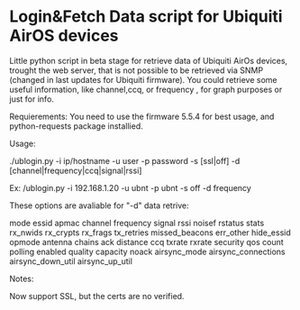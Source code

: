 Login&Fetch Data script for Ubiquiti AirOS devices
=============================================================
Little python script in beta stage for retrieve data of Ubiquiti AirOs devices, trought the web server, that is
not possible to be retrieved via SNMP (changed in last updates for Ubiquiti firmware).
You could retrieve some useful information, like channel,ccq, or frequency , for graph purposes or just for info.

Requierements:
You need to use the firmware 5.5.4 for best usage, and python-requests package installied.

Usage:

./ublogin.py  -i ip/hostname -u user -p password -s [ssl|off] -d [channel|frequency|ccq|signal|rssi]

Ex: /ublogin.py -i 192.168.1.20 -u ubnt -p ubnt -s off -d frequency

These options are avaliable for "-d" data retrive:

mode essid apmac channel frequency signal rssi noisef rstatus stats rx_nwids rx_crypts rx_frags tx_retries missed_beacons err_other hide_essid opmode antenna chains ack distance ccq txrate rxrate security qos count polling enabled quality capacity noack airsync_mode airsync_connections airsync_down_util airsync_up_util


Notes:

Now support SSL, but the certs are no verified.
